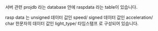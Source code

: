 서버 관련 
projdb 라는 database 안에
raspdata 라는 table이 있습니다.

rasp data 는 unsigned 데이터 값인 speed/ signed 데이터 값인 acceleration/ char 한문자의 데이터 값인 light_type/ 타임스탬프
로 구성되어 있습니다.
